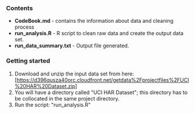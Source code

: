 ### Contents
* **CodeBook.md** - contains the information about data and cleaning process 
* **run_analysis.R** - R script to clean raw data and create the output data set.
* **run_data_summary.txt** - Output file generated.

### Getting started
1. Download and unzip the input data set from here: [https://d396qusza40orc.cloudfront.net/getdata%2Fprojectfiles%2FUCI%20HAR%20Dataset.zip]
2. You will have a directory called "UCI HAR Dataset"; this directory has to be collocated in the same project directory.
3. Run the script: "run_analysis.R"
